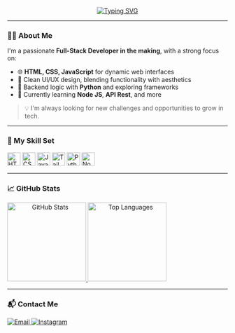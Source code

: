 <!-- Perfil animado -->
<p align="center">
  <a href="https://github.com/lipe7k">
    <img src="https://readme-typing-svg.demolab.com?font=Fira+Code&size=24&pause=1000&color=58A6FF&width=525&lines=Hi%2C+I'm+Felipe+Falcirolli!+:);Backend+Programmer+|+Always+learning" alt="Typing SVG" />
  </a>
</p>

---

### 👨‍💻 About Me

I'm a passionate **Full-Stack Developer in the making**, with a strong focus on:

- 🌐 **HTML, CSS, JavaScript** for dynamic web interfaces  
- 🎨 Clean UI/UX design, blending functionality with aesthetics  
- 🐍 Backend logic with **Python** and exploring frameworks  
- 🚀 Currently learning **Node JS**, **API Rest**, and more  

> 💡 I'm always looking for new challenges and opportunities to grow in tech.

---

### 🧠 My Skill Set

<div align="left">
  <img src="https://cdn.jsdelivr.net/gh/devicons/devicon/icons/html5/html5-original.svg" height="30" alt="HTML5" />
  <img src="https://cdn.jsdelivr.net/gh/devicons/devicon/icons/css3/css3-original.svg" height="30" alt="CSS3" />
  <img src="https://cdn.jsdelivr.net/gh/devicons/devicon/icons/javascript/javascript-original.svg" height="30" alt="JavaScript" />
  <img src="https://cdn.jsdelivr.net/gh/devicons/devicon@latest/icons/tailwindcss/tailwindcss-original.svg" height="30" alt="TailwindCSS" />
  <img src="https://cdn.jsdelivr.net/gh/devicons/devicon/icons/python/python-original.svg" height="30" alt="Python" />
  <img src="https://cdn.jsdelivr.net/gh/devicons/devicon@latest/icons/nodejs/nodejs-original-wordmark.svg" height="30" alt="Node JS"/>
          
</div>

---

### 📈 GitHub Stats

<a align="center" href="https://github.com/lipe7k">
  <img height="180em" src="https://github-readme-stats.vercel.app/api?username=Lipe7k&show_icons=true&theme=dracula&include_all_commits=true&count_private=true" alt="GitHub Stats"/>
  <img height="180em" src="https://github-readme-stats.vercel.app/api/top-langs/?username=Lipe7k&layout=compact&langs_count=7&theme=dracula" alt="Top Languages"/>
</a>

---

### 📬 Contact Me

<div align="left">
  <a href="mailto:lipefalcirolli@gmail.com" target="_blank">
    <img src="https://img.shields.io/badge/-Email-000?style=for-the-badge&logo=microsoft-outlook&logoColor=58A6FF" alt="Email" />
  </a>
  <a href="https://www.instagram.com/lipexyz0/" target="_blank">
    <img src="https://img.shields.io/badge/-Instagram-000?style=for-the-badge&logo=instagram&logoColor=58A6FF" alt="Instagram" />
  </a>
</div>

